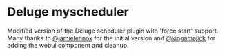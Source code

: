 # Deluge myscheduler

Modified version of the Deluge scheduler plugin with 'force start' support.
Many thanks to [@jamielennox](https://github.com/jamielennox) for the initial version and [@kingamajick](https://github.com/kingamajick) for adding the webui component and cleanup.

